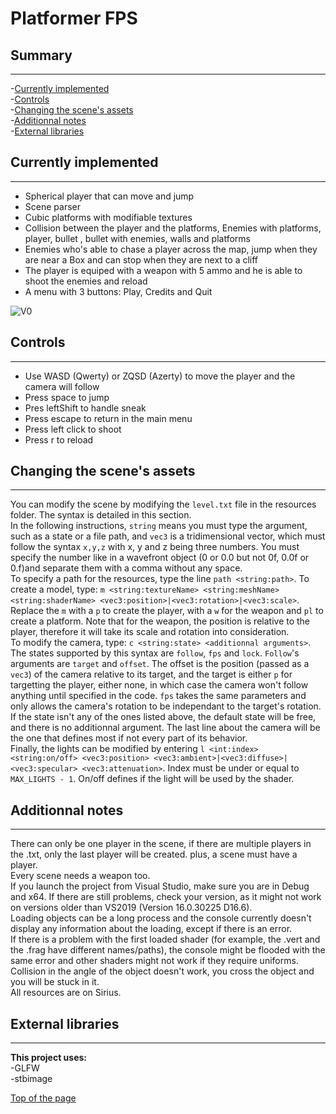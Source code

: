 # Platformer FPS

## <h2 id="top">Summary</h2>
---
-[Currently implemented](#implements)   
-[Controls](#ctrl)  
-[Changing the scene's assets](#scene)  
-[Additionnal notes](#notes)  
-[External libraries](#libs)  

## <h2 id="implements">Currently implemented</h2>
---
- Spherical player that can move and jump  
- Scene parser  
- Cubic platforms with modifiable textures   
- Collision between the player and the platforms, Enemies with platforms, player, bullet , bullet with enemies, walls and platforms 
- Enemies who's able to chase a player across the map, jump when they are near a Box and can stop when they are next to a cliff
- The player is equiped with a weapon with 5 ammo and he is able to shoot the enemies and reload
- A menu with 3 buttons: Play, Credits and Quit


![V0](ScreenShots/01.gif)  

## <h2 id="ctrl">Controls</h2>
---
- Use WASD (Qwerty) or ZQSD (Azerty) to move the player and the camera will follow  
- Press space to jump
- Pres leftShift to handle sneak
- Press escape to return in the main menu
- Press left click to shoot
- Press r to reload  

## <h2 id="scene">Changing the scene's assets</h2>
---
You can modify the scene by modifying the `level.txt` file in the resources folder. The syntax is detailed in this section.  
In the following instructions, `string` means you must type the argument, such as a state or a file path, and `vec3` is a tridimensional vector, which must follow the syntax `x,y,z` with x, y and z being three numbers. You must specify the number like in a wavefront object (0 or 0.0 but not 0f, 0.0f or 0.f)and separate them with a comma without any space.  
To specify a path for the resources, type the line `path <string:path>`. To create a model, type: `m <string:textureName> <string:meshName> <string:shaderName> <vec3:position>|<vec3:rotation>|<vec3:scale>`. Replace the `m` with a `p` to create the player, with a `w` for the weapon and `pl` to create a platform. Note that for the weapon, the position is relative to the player, therefore it will take its scale and rotation into consideration.   
To modify the camera, type: `c <string:state> <additionnal arguments>`. The states supported by this syntax are `follow`, `fps` and `lock`. `Follow`'s arguments are  `target` and `offset`. The offset is the position (passed as a `vec3`) of the camera relative to its target, and the target is either `p` for targetting the player, either none, in which case the camera won't follow anything until specified in the code. `fps` takes the same parameters and only allows the camera's rotation to be independant to the target's rotation. If the state isn't any of the ones listed above, the default state will be free, and there is no additionnal argument.  The last line about the camera will be the one that defines most if not every part of its behavior.  
Finally, the lights can be modified by entering  `l <int:index> <string:on/off> <vec3:position> <vec3:ambient>|<vec3:diffuse>|<vec3:specular> <vec3:attenuation>`. Index must be under or equal to `MAX_LIGHTS - 1`. On/off defines if the light will be used by the shader.  

## <h2 id="notes">Additionnal notes</h2>
---
There can only be one player in the scene, if there are multiple players in the .txt, only the last player will be created. plus, a scene must have a player.  
Every scene needs a weapon too.  
If you launch the project from Visual Studio, make sure you are in Debug and x64. If there are still problems, check your version, as it might not work on versions older than VS2019 (Version 16.0.30225 D16.6).  
Loading objects can be a long process and the console currently doesn't display any information about the loading, except if there is an error.  
If there is a problem with the first loaded shader (for example, the .vert and the .frag have different names/paths), the console might be flooded with the same error and other shaders might not work if they require uniforms.  
Collision in the angle of the object doesn't work, you cross the object and you will be stuck in it.  
All resources are on Sirius.  

## <h2 id="libs">External libraries</h2>
---
**This project uses:**  
-GLFW   
-stbimage  

[Top of the page](#top)

